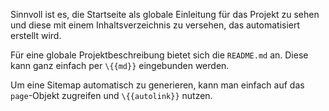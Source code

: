 Sinnvoll ist es, die Startseite als globale Einleitung für das Projekt zu sehen und diese mit einem Inhaltsverzeichnis zu versehen, das automatisiert erstellt wird. 

Für eine globale Projektbeschreibung bietet sich die `README.md` an. Diese kann ganz einfach per `\{{md}}` eingebunden werden. 

Um eine Sitemap automatisch zu generieren, kann man einfach auf das `page`-Objekt zugreifen und `\{{autolink}}` nutzen. 